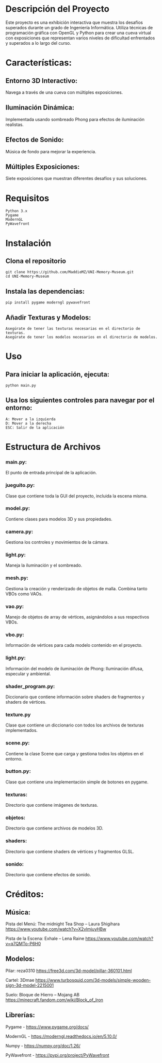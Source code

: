 # Descripción del Proyecto

Este proyecto es una exhibición interactiva que muestra los desafíos superados durante un grado de Ingeniería Informática. Utiliza técnicas de programación gráfica con OpenGL y Python para crear una cueva virtual con exposiciones que representan varios niveles de dificultad enfrentados y superados a lo largo del curso.

# Características:

  ## Entorno 3D Interactivo: 
  Navega a través de una cueva con múltiples exposiciones.
  
  ## Iluminación Dinámica: 
  Implementada usando sombreado Phong para efectos de iluminación realistas.
  
  ## Efectos de Sonido: 
  Música de fondo para mejorar la experiencia.
    
  ## Múltiples Exposiciones: 
  Siete exposiciones que muestran diferentes desafíos y sus soluciones.

# Requisitos

    Python 3.x
    Pygame
    ModernGL
    PyWavefront

# Instalación
## Clona el repositorio
```
git clone https://github.com/MaddieMZ/UNI-Memory-Museum.git
cd UNI-Memory-Museum
```
## Instala las dependencias:

```
pip install pygame moderngl pywavefront
```

## Añadir Texturas y Modelos:
```
Asegúrate de tener las texturas necesarias en el directorio de texturas.
Asegúrate de tener los modelos necesarios en el directorio de modelos.
```
# Uso

## Para iniciar la aplicación, ejecuta:
```
python main.py
```
## Usa los siguientes controles para navegar por el entorno:

    A: Mover a la izquierda
    D: Mover a la derecha
    ESC: Salir de la aplicación

# Estructura de Archivos

  ### main.py: 
  El punto de entrada principal de la aplicación.
  
  ### jueguito.py: 
  Clase que contiene toda la GUI del proyecto, incluida la escena misma.
  
  ### model.py: 
  Contiene clases para modelos 3D y sus propiedades.
  
  ### camera.py: 
  Gestiona los controles y movimientos de la cámara.
  
  ### light.py: 
  Maneja la iluminación y el sombreado.
  
  ### mesh.py: 
  Gestiona la creación y renderizado de objetos de malla. Combina tanto VBOs como VAOs.

  ### vao.py:
  Manejo de objetos de array de vértices, asignándolos a sus respectivos VBOs.

  ### vbo.py:
  Información de vértices para cada modelo contenido en el proyecto.

  ### light.py:
  Información del modelo de iluminación de Phong: Iluminación difusa, especular y ambiental.

  ### shader_program.py:
  Diccionario que contiene información sobre shaders de fragmentos y shaders de vértices.

  ### texture.py
  Clase que contiene un diccionario con todos los archivos de texturas implementados.
  
  ### scene.py: 
  Contiene la clase Scene que carga y gestiona todos los objetos en el entorno.

  ### button.py:
  Clase que contiene una implementación simple de botones en pygame.
  
  ### texturas: 
  Directorio que contiene imágenes de texturas.
  
  ### objetos: 
  Directorio que contiene archivos de modelos 3D.

  ### shaders:
  Directorio que contiene shaders de vértices y fragmentos GLSL.
  
  ### sonido:
  Directorio que contiene efectos de sonido.
  
  # Créditos:

  ## Música:

Pista del Menú: The midnight Tea Shop – Laura Shigihara
https://www.youtube.com/watch?v=X2vlmjuyHBw

Pista de la Escena: Exhale – Lena Raine
https://www.youtube.com/watch?v=q7QMTo-P6H0

## Modelos:

Pilar: reza0310
https://free3d.com/3d-model/pillar-360101.html

Cartel: 3Dmae
https://www.turbosquid.com/3d-models/simple-wooden-sign-3d-model-2215001

Suelo: Bloque de Hierro – Mojang AB
https://minecraft.fandom.com/wiki/Block_of_Iron

## Librerías:

Pygame - https://www.pygame.org/docs/

ModernGL - https://moderngl.readthedocs.io/en/5.10.0/

Numpy - https://numpy.org/doc/1.26/

PyWavefront - https://pypi.org/project/PyWavefront
